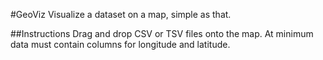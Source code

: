 #GeoViz
Visualize a dataset on a map, simple as that. 


##Instructions
Drag and drop CSV or TSV files onto the map. At minimum data must contain columns for longitude and latitude.
